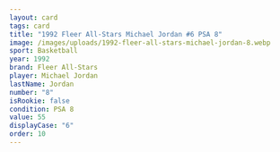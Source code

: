 ```yaml
---
layout: card
tags: card
title: "1992 Fleer All-Stars Michael Jordan #6 PSA 8"
image: /images/uploads/1992-fleer-all-stars-michael-jordan-8.webp
sport: Basketball
year: 1992
brand: Fleer All-Stars
player: Michael Jordan
lastName: Jordan
number: "8"
isRookie: false
condition: PSA 8
value: 55
displayCase: "6"
order: 10
---
```

